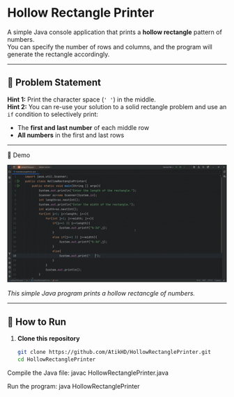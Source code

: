 # Hollow Rectangle Printer

A simple Java console application that prints a **hollow rectangle** pattern of numbers.  
You can specify the number of rows and columns, and the program will generate the rectangle accordingly.

---

## 📜 Problem Statement

**Hint 1:** Print the character space (`' '`) in the middle.  
**Hint 2:** You can re-use your solution to a solid rectangle problem and use an `if` condition to selectively print:
- The **first and last number** of each middle row
- **All numbers** in the first and last rows

---
🎥 Demo

![HollowRectanglePrinter Demo](HollowRectanglePrinter.gif)

*This simple Java program prints a hollow rectancgle  of numbers.*


---

## 🚀 How to Run

1. **Clone this repository**  
   ```bash
   git clone https://github.com/AtikHD/HollowRectanglePrinter.git
   cd HollowRectanglePrinter
Compile the Java file:
javac HollowRectanglePrinter.java

Run the program:
java HollowRectanglePrinter



